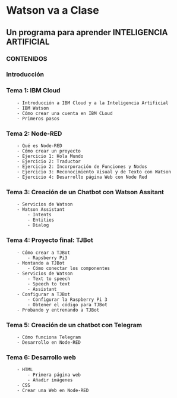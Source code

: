 
# Watson va a Clase
## Un programa para aprender INTELIGENCIA ARTIFICIAL

### CONTENIDOS

### Introducción

### Tema 1: IBM Cloud
		- Introducción a IBM Cloud y a la Inteligencia Artificial
		- IBM Watson
		- Cómo crear una cuenta en IBM CLoud
		- Primeros pasos
		

### Tema 2: Node-RED
		- Qué es Node-RED
		- Cómo crear un proyecto
		- Ejercicio 1: Hola Mundo
		- Ejercicio 2: Traductor
		- Ejercicio 2: Incorporación de Funciones y Nodos
		- Ejercicio 3: Reconocimiento Visual y de Texto con Watson
		- Ejercicio 4: Desarrollo página Web con Node Red
		

### Tema 3: Creación de un Chatbot con Watson Assitant
		- Servicios de Watson
		- Watson Assistant
			- Intents
			- Entities
			- Dialog

### Tema 4: Proyecto final: TJBot
		- Cómo crear a TJBot
			- Rapsberry Pi3
		- Montando a TJBot
			- Cómo conectar los componentes
		- Servicios de Watson
			- Text to speech
			- Speech to text
			- Assistant
		- Configurar a TJBot
			- Configurar la Raspberry Pi 3
			- Obtener el código para TJBot
		- Probando y entrenando a TJBot
		
### Tema 5: Creación de un chatbot con Telegram
		- Cómo funciona Telegram
		- Desarrollo en Node-RED

### Tema 6: Desarrollo web
		- HTML
			- Primera página web
			- Añadir imágenes
		- CSS
		- Crear una Web en Node-RED
	
